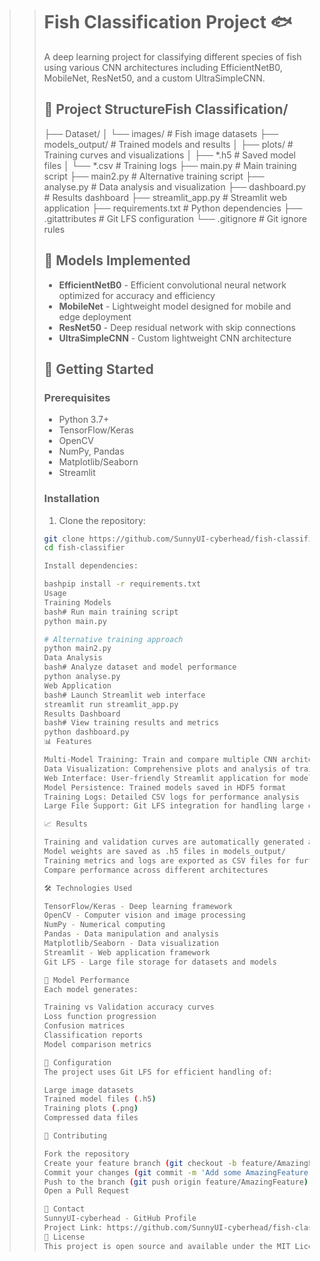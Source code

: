 >> # Fish Classification Project 🐟
>>
>> A deep learning project for classifying different species of fish using various CNN architectures including EfficientNetB0, MobileNet, ResNet50, and a custom UltraSimpleCNN.
>>
>> ## 📁 Project StructureFish Classification/
>> ├── Dataset/
>> │   └── images/              # Fish image datasets
>> ├── models_output/           # Trained models and results
>> │   ├── plots/              # Training curves and visualizations
>> │   ├── *.h5                # Saved model files
>> │   └── *.csv               # Training logs
>> ├── main.py                 # Main training script
>> ├── main2.py                # Alternative training script
>> ├── analyse.py              # Data analysis and visualization
>> ├── dashboard.py            # Results dashboard
>> ├── streamlit_app.py        # Streamlit web application
>> ├── requirements.txt        # Python dependencies
>> ├── .gitattributes         # Git LFS configuration
>> └── .gitignore             # Git ignore rules
>>
>> ## 🧠 Models Implemented
>>
>> - **EfficientNetB0** - Efficient convolutional neural network optimized for accuracy and efficiency
>> - **MobileNet** - Lightweight model designed for mobile and edge deployment
>> - **ResNet50** - Deep residual network with skip connections
>> - **UltraSimpleCNN** - Custom lightweight CNN architecture
>>
>> ## 🚀 Getting Started
>>
>> ### Prerequisites
>> - Python 3.7+
>> - TensorFlow/Keras
>> - OpenCV
>> - NumPy, Pandas
>> - Matplotlib/Seaborn
>> - Streamlit
>>
>> ### Installation
>>
>> 1. Clone the repository:
>> ```bash
>> git clone https://github.com/SunnyUI-cyberhead/fish-classifier.git
>> cd fish-classifier
>>
>> Install dependencies:
>>
>> bashpip install -r requirements.txt
>> Usage
>> Training Models
>> bash# Run main training script
>> python main.py
>>
>> # Alternative training approach
>> python main2.py
>> Data Analysis
>> bash# Analyze dataset and model performance
>> python analyse.py
>> Web Application
>> bash# Launch Streamlit web interface
>> streamlit run streamlit_app.py
>> Results Dashboard
>> bash# View training results and metrics
>> python dashboard.py
>> 📊 Features
>>
>> Multi-Model Training: Train and compare multiple CNN architectures
>> Data Visualization: Comprehensive plots and analysis of training progress
>> Web Interface: User-friendly Streamlit application for model interaction
>> Model Persistence: Trained models saved in HDF5 format
>> Training Logs: Detailed CSV logs for performance analysis
>> Large File Support: Git LFS integration for handling large datasets and models
>>
>> 📈 Results
>>
>> Training and validation curves are automatically generated and saved in models_output/plots/
>> Model weights are saved as .h5 files in models_output/
>> Training metrics and logs are exported as CSV files for further analysis
>> Compare performance across different architectures
>>
>> 🛠️ Technologies Used
>>
>> TensorFlow/Keras - Deep learning framework
>> OpenCV - Computer vision and image processing
>> NumPy - Numerical computing
>> Pandas - Data manipulation and analysis
>> Matplotlib/Seaborn - Data visualization
>> Streamlit - Web application framework
>> Git LFS - Large file storage for datasets and models
>>
>> 📝 Model Performance
>> Each model generates:
>>
>> Training vs Validation accuracy curves
>> Loss function progression
>> Confusion matrices
>> Classification reports
>> Model comparison metrics
>>
>> 🔧 Configuration
>> The project uses Git LFS for efficient handling of:
>>
>> Large image datasets
>> Trained model files (.h5)
>> Training plots (.png)
>> Compressed data files
>>
>> 🤝 Contributing
>>
>> Fork the repository
>> Create your feature branch (git checkout -b feature/AmazingFeature)
>> Commit your changes (git commit -m 'Add some AmazingFeature')
>> Push to the branch (git push origin feature/AmazingFeature)
>> Open a Pull Request
>>
>> 📧 Contact
>> SunnyUI-cyberhead - GitHub Profile
>> Project Link: https://github.com/SunnyUI-cyberhead/fish-classifier
>> 📄 License
>> This project is open source and available under the MIT License.
>>
